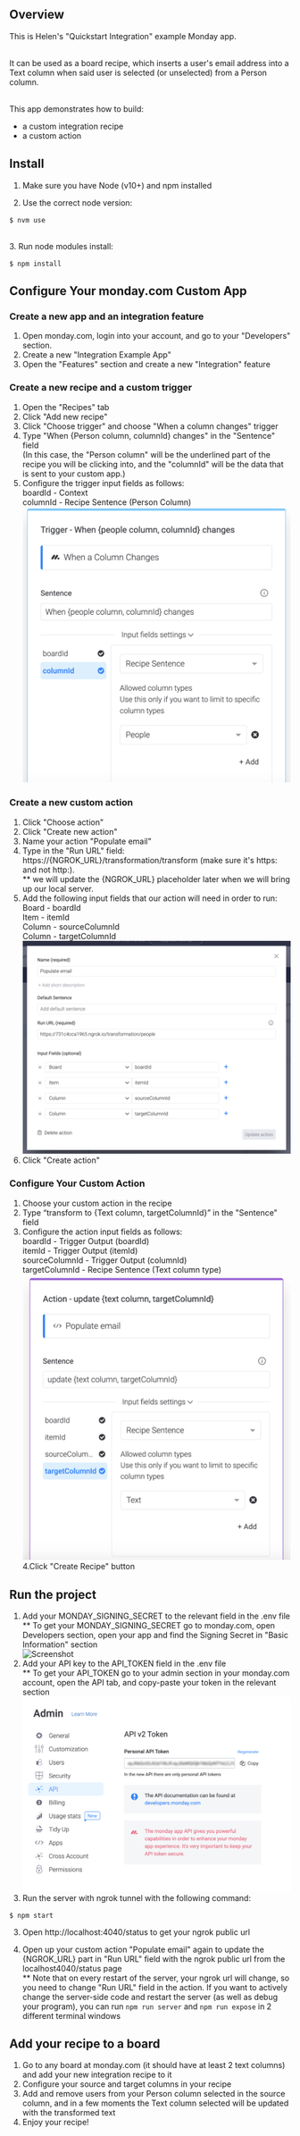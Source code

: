 ## Overview

This is Helen's "Quickstart Integration" example Monday app.

<br>It can be used as a board recipe, which inserts a user's email address into a Text column when said user is selected (or unselected) from a Person column. 

<br>This app demonstrates how to build:
- a custom integration recipe
- a custom action

## Install

1. Make sure you have Node (v10+) and npm installed

2. Use the correct node version:

```
$ nvm use
```

<br>
3. Run node modules install:

```
$ npm install
```

## Configure Your monday.com Custom App

### Create a new app and an integration feature

1. Open monday.com, login into your account, and go to your "Developers" section.
2. Create a new "Integration Example App"
3. Open the "Features" section and create a new "Integration" feature

### Create a new recipe and a custom trigger

1. Open the "Recipes" tab
2. Click "Add new recipe"
3. Click "Choose trigger" and choose "When a column changes" trigger
4. Type "When {Person column, columnId} changes" in the "Sentence" field
   <br>(In this case, the "Person column" will be the underlined part of the recipe you will be clicking into, and the "columnId" will be the data that is sent to your custom app.)
5. Configure the trigger input fields as follows:
   <br>boardId - Context
   <br>columnId - Recipe Sentence (Person Column)
   <br> ![Screenshot](/images/trigger_selections.png)

### Create a new custom action

1. Click "Choose action"
2. Click "Create new action"
3. Name your action "Populate email"
4. Type in the "Run URL" field: https://{NGROK_URL}/transformation/transform (make sure it's https: and not http:). 
   <br> \*\* we will update the {NGROK_URL} placeholder later when we will bring up our local server. 
5. Add the following input fields that our action will need in order to run:
   <br>Board - boardId
   <br>Item - itemId
   <br>Column - sourceColumnId
   <br>Column - targetColumnId
   <br> ![Screenshot](/images/custom_action_selections.png)
6. Click "Create action"

### Configure Your Custom Action

1. Choose your custom action in the recipe
2. Type “transform to {Text column, targetColumnId}” in the "Sentence" field
3. Configure the action input fields as follows:
   <br>boardId - Trigger Output (boardId)
   <br>itemId - Trigger Output (itemId)
   <br>sourceColumnId - Trigger Output (columnId)
   <br>targetColumnId - Recipe Sentence (Text column type)
   <br> ![Screenshot](/images/action_selections.png)
   4.Click "Create Recipe" button

## Run the project

1. Add your MONDAY_SIGNING_SECRET to the relevant field in the .env file
   <br> \*\* To get your MONDAY_SIGNING_SECRET go to monday.com, open Developers section, open your app and find the Signing Secret in "Basic Information" section
   <br> ![Screenshot](images/signing_secret)
2. Add your API key to the API_TOKEN field in the .env file
  <br> \*\* To get your API_TOKEN go to your admin section in your monday.com account, open the API tab, and copy-paste your token in the relevant section
  <br> ![Screenshot](/images/API_token.png) 
3. Run the server with ngrok tunnel with the following command:
```
$ npm start
```
3. Open http://localhost:4040/status to get your ngrok public url

4. Open up your custom action "Populate email" again to update the {NGROK_URL} part in "Run URL" field with the ngrok public url from the localhost4040/status page
<br>\*\* Note that on every restart of the server, your ngrok url will change, so you need to change "Run URL" field in the action.
If you want to actively change the server-side code and restart the server (as well as debug your program), you can run `npm run server` and `npm run expose` in 2 different terminal windows

## Add your recipe to a board

1. Go to any board at monday.com (it should have at least 2 text columns) and add your new integration recipe to it
2. Configure your source and target columns in your recipe
3. Add and remove users from your Person column selected in the source column, and in a few moments the Text column selected will be updated with the transformed text
4. Enjoy your recipe!
